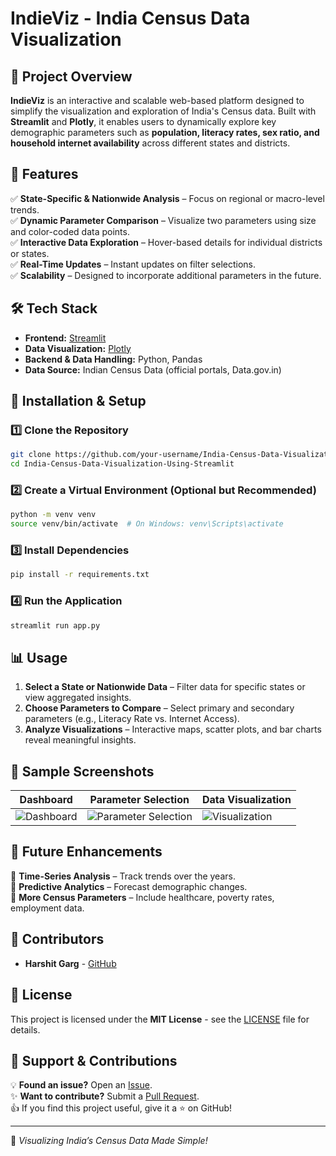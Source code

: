 # IndieViz - India Census Data Visualization

## 📌 Project Overview

**IndieViz** is an interactive and scalable web-based platform designed to simplify the visualization and exploration of India's Census data. Built with **Streamlit** and **Plotly**, it enables users to dynamically explore key demographic parameters such as **population, literacy rates, sex ratio, and household internet availability** across different states and districts.

## 🎯 Features

✅ **State-Specific & Nationwide Analysis** – Focus on regional or macro-level trends.  
✅ **Dynamic Parameter Comparison** – Visualize two parameters using size and color-coded data points.  
✅ **Interactive Data Exploration** – Hover-based details for individual districts or states.  
✅ **Real-Time Updates** – Instant updates on filter selections.  
✅ **Scalability** – Designed to incorporate additional parameters in the future.

## 🛠️ Tech Stack

- **Frontend:** [Streamlit](https://streamlit.io/)
- **Data Visualization:** [Plotly](https://plotly.com/)
- **Backend & Data Handling:** Python, Pandas
- **Data Source:** Indian Census Data (official portals, Data.gov.in)

## 🚀 Installation & Setup

### 1️⃣ Clone the Repository
```bash
git clone https://github.com/your-username/India-Census-Data-Visualization-Using-Streamlit.git
cd India-Census-Data-Visualization-Using-Streamlit
```

### 2️⃣ Create a Virtual Environment (Optional but Recommended)
```bash
python -m venv venv
source venv/bin/activate  # On Windows: venv\Scripts\activate
```

### 3️⃣ Install Dependencies
```bash
pip install -r requirements.txt
```

### 4️⃣ Run the Application
```bash
streamlit run app.py
```

## 📊 Usage

1. **Select a State or Nationwide Data** – Filter data for specific states or view aggregated insights.  
2. **Choose Parameters to Compare** – Select primary and secondary parameters (e.g., Literacy Rate vs. Internet Access).  
3. **Analyze Visualizations** – Interactive maps, scatter plots, and bar charts reveal meaningful insights.  

## 📌 Sample Screenshots

| Dashboard | Parameter Selection | Data Visualization |
|-----------|---------------------|--------------------|
| ![Dashboard](https://your-image-link.com) | ![Parameter Selection](https://your-image-link.com) | ![Visualization](https://your-image-link.com) |

## 🔮 Future Enhancements

🚧 **Time-Series Analysis** – Track trends over the years.  
🚧 **Predictive Analytics** – Forecast demographic changes.  
🚧 **More Census Parameters** – Include healthcare, poverty rates, employment data.

## 🤝 Contributors

- **Harshit Garg** - [GitHub]([https://github.com/Harshit765G4])

## 📜 License

This project is licensed under the **MIT License** - see the [LICENSE](LICENSE) file for details.

## 🌟 Support & Contributions

💡 **Found an issue?** Open an [Issue](https://github.com/your-repo/issues).  
✨ **Want to contribute?** Submit a [Pull Request](https://github.com/your-repo/pulls).  
👍 If you find this project useful, give it a ⭐ on GitHub!

---

🚀 *Visualizing India’s Census Data Made Simple!*
